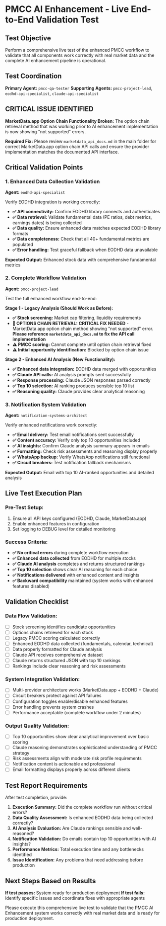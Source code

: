 # PMCC AI Enhancement - Live End-to-End Validation Test

## Test Objective
Perform a comprehensive live test of the enhanced PMCC workflow to validate that all components work correctly with real market data and the complete AI enhancement pipeline is operational.

## Test Coordination
**Primary Agent:** `pmcc-qa-tester`
**Supporting Agents:** `pmcc-project-lead`, `eodhd-api-specialist`, `claude-api-specialist`

## CRITICAL ISSUE IDENTIFIED
**MarketData.app Option Chain Functionality Broken:** The option chain retrieval method that was working prior to AI enhancement implementation is now showing "not supported" errors. 

**Required Fix:** Please review `marketdata_api_docs.md` in the main folder for correct MarketData.app option chain API calls and ensure the provider implementation matches the documented API interface.

## Critical Validation Points

### 1. Enhanced Data Collection Validation
**Agent:** `eodhd-api-specialist`

Verify EODHD integration is working correctly:
- **✅ API connectivity:** Confirm EODHD library connects and authenticates
- **✅ Data retrieval:** Validate fundamental data (PE ratios, debt metrics, earnings dates) is being collected
- **✅ Data quality:** Ensure enhanced data matches expected EODHD library formats
- **✅ Data completeness:** Check that all 40+ fundamental metrics are populated
- **✅ Error handling:** Test graceful fallback when EODHD data unavailable

**Expected Output:** Enhanced stock data with comprehensive fundamental metrics

### 2. Complete Workflow Validation  
**Agent:** `pmcc-project-lead`

Test the full enhanced workflow end-to-end:

**Stage 1 - Legacy Analysis (Should Work as Before):**
- **✅ Stock screening:** Market cap filtering, liquidity requirements
- **🔧 OPTIONS CHAIN RETRIEVAL:** **CRITICAL FIX NEEDED** - MarketData.app option chain method showing "not supported" error. **Please reference `marketdata_api_docs.md` to fix the API call implementation**
- **⚠️ PMCC scoring:** Cannot complete until option chain retrieval fixed
- **⚠️ Initial opportunity identification:** Blocked by option chain issue

**Stage 2 - Enhanced AI Analysis (New Functionality):**
- **✅ Enhanced data integration:** EODHD data merged with opportunities
- **✅ Claude API calls:** AI analysis prompts sent successfully
- **✅ Response processing:** Claude JSON responses parsed correctly
- **✅ Top 10 selection:** AI ranking produces sensible top 10 list
- **✅ Reasoning quality:** Claude provides clear analytical reasoning

### 3. Notification System Validation
**Agent:** `notification-systems-architect`

Verify enhanced notifications work correctly:
- **✅ Email delivery:** Test email notifications sent successfully  
- **✅ Content accuracy:** Verify only top 10 opportunities included
- **✅ AI insights:** Confirm Claude analysis summary appears in emails
- **✅ Formatting:** Check risk assessments and reasoning display properly
- **✅ WhatsApp backup:** Verify WhatsApp notifications still functional
- **✅ Circuit breakers:** Test notification fallback mechanisms

**Expected Output:** Email with top 10 AI-ranked opportunities and detailed analysis

## Live Test Execution Plan

### Pre-Test Setup:
1. Ensure all API keys configured (EODHD, Claude, MarketData.app)
2. Enable enhanced features in configuration
3. Set logging to DEBUG level for detailed monitoring


### Success Criteria:
- **✅ No critical errors** during complete workflow execution  
- **✅ Enhanced data collected** from EODHD for multiple stocks
- **✅ Claude AI analysis** completes and returns structured rankings
- **✅ Top 10 selection** shows clear AI reasoning for each choice
- **✅ Notifications delivered** with enhanced content and insights
- **✅ Backward compatibility** maintained (system works with enhanced features disabled)

## Validation Checklist

### Data Flow Validation:
- [ ] Stock screening identifies candidate opportunities
- [ ] Options chains retrieved for each stock
- [ ] Legacy PMCC scoring calculated correctly
- [ ] Enhanced EODHD data collected (fundamentals, calendar, technical)
- [ ] Data properly formatted for Claude analysis
- [ ] Claude API receives comprehensive dataset
- [ ] Claude returns structured JSON with top 10 rankings
- [ ] Rankings include clear reasoning and risk assessments

### System Integration Validation:
- [ ] Multi-provider architecture works (MarketData.app + EODHD + Claude)
- [ ] Circuit breakers protect against API failures
- [ ] Configuration toggles enable/disable enhanced features
- [ ] Error handling prevents system crashes
- [ ] Performance acceptable (complete workflow under 2 minutes)

### Output Quality Validation:
- [ ] Top 10 opportunities show clear analytical improvement over basic scoring
- [ ] Claude reasoning demonstrates sophisticated understanding of PMCC strategy
- [ ] Risk assessments align with moderate risk profile requirements
- [ ] Notification content is actionable and professional
- [ ] Email formatting displays properly across different clients

## Test Report Requirements

After test completion, provide:
1. **Execution Summary:** Did the complete workflow run without critical errors?
2. **Data Quality Assessment:** Is enhanced EODHD data being collected correctly?
3. **AI Analysis Evaluation:** Are Claude rankings sensible and well-reasoned?
4. **Notification Validation:** Do emails contain top 10 opportunities with AI insights?
5. **Performance Metrics:** Total execution time and any bottlenecks identified
6. **Issue Identification:** Any problems that need addressing before production

## Next Steps Based on Results

**If test passes:** System ready for production deployment
**If test fails:** Identify specific issues and coordinate fixes with appropriate agents

Please execute this comprehensive live test to validate that the PMCC AI Enhancement system works correctly with real market data and is ready for production deployment.